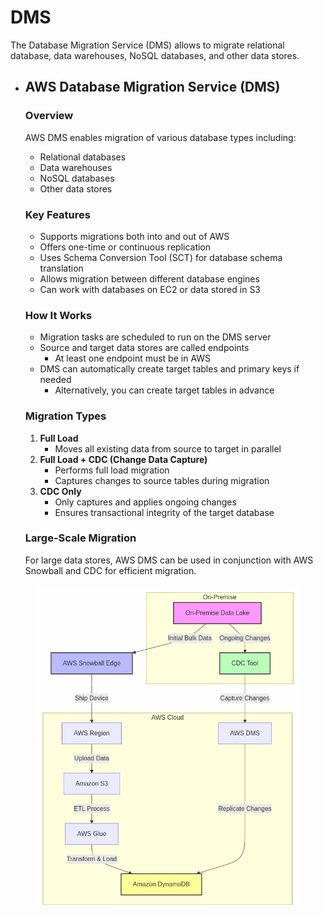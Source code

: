# DMS

The Database Migration Service (DMS) allows to migrate relational database, data warehouses, NoSQL databases, and other data stores.

*   ## AWS Database Migration Service (DMS)

    ### Overview

    AWS DMS enables migration of various database types including:

    * Relational databases
    * Data warehouses
    * NoSQL databases
    * Other data stores

    ### Key Features

    * Supports migrations both into and out of AWS
    * Offers one-time or continuous replication
    * Uses Schema Conversion Tool (SCT) for database schema translation
    * Allows migration between different database engines
    * Can work with databases on EC2 or data stored in S3

    ### How It Works

    * Migration tasks are scheduled to run on the DMS server
    * Source and target data stores are called endpoints
      * At least one endpoint must be in AWS
    * DMS can automatically create target tables and primary keys if needed
      * Alternatively, you can create target tables in advance

    ### Migration Types

    1. **Full Load**
       * Moves all existing data from source to target in parallel
    2. **Full Load + CDC (Change Data Capture)**
       * Performs full load migration
       * Captures changes to source tables during migration
    3. **CDC Only**
       * Only captures and applies ongoing changes
       * Ensures transactional integrity of the target database

    ### Large-Scale Migration

    For large data stores, AWS DMS can be used in conjunction with AWS Snowball and CDC for efficient migration.

<figure><img src="../../../../.gitbook/assets/image (1) (1) (1) (1) (1) (1) (1) (1) (1) (1).png" alt=""><figcaption></figcaption></figure>

